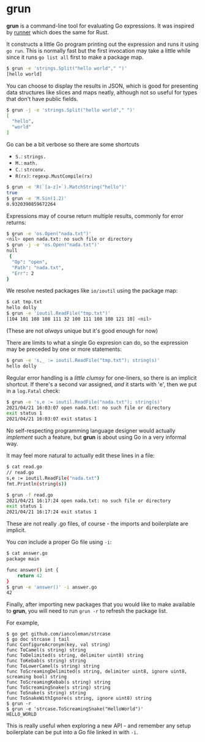 # grun

**grun** is a command-line tool for evaluating Go expressions. It was inspired by
[runner](https://github.com/stevedonovan/runner) which does the same for Rust.

It constructs a little Go program printing out the expression and runs it using `go run`.
This is normally fast but the first invocation may take a little while since
it runs `go list all` first to make a package map.

```sh
$ grun -e 'strings.Split("hello world"," ")'
[hello world]
```
You can choose to display the results in JSON, which is good for presenting data
structures like slices and maps neatly, although not so useful for
types that don't have public fields.

```sh
$ grun -j -e 'strings.Split("hello world"," ")'
[
  "hello",
  "world"
]
```

Go can be a bit verbose so there are some shortcuts

- `S.`: `strings.`
- `M.`: `math.`
- `C.`: `strconv.`
- `R(rx)`: `regexp.MustCompile(rx)`

```sh
$ grun -e 'R(`[a-z]+`).MatchString("hello")'
true
$ grun -e 'M.Sin(1.2)'
0.9320390859672264
```

Expressions may of course return multiple results, commonly for error returns:

```sh
$ grun -e 'os.Open("nada.txt")'
<nil> open nada.txt: no such file or directory
$ grun -j -e 'os.Open("nada.txt")'
null
 {
  "Op": "open",
  "Path": "nada.txt",
  "Err": 2
}
```

We resolve nested packages like `io/ioutil` using the package map:

```sh
$ cat tmp.txt
hello dolly
$ grun -e 'ioutil.ReadFile("tmp.txt")'
[104 101 108 108 111 32 100 111 108 108 121 10] <nil>
```

(These are not _always_ unique but it's good enough for now)

There are limits to what a single Go expresion can do, so the expression may be
preceded by one or more statements:

```sh
$ grun -e 's,_ := ioutil.ReadFile("tmp.txt"); string(s)'
hello dolly
```

Regular error handling is a _little clumsy_ for one-liners, so there is an implicit
shortcut. If there's a second var assigned, _and_ it starts with 'e', then we put in
a `log.Fatal` check:

```sh
$ grun -e 's,e := ioutil.ReadFile("nada.txt"); string(s)'
2021/04/21 16:03:07 open nada.txt: no such file or directory
exit status 1
2021/04/21 16:03:07 exit status 1
```
No self-respecting programming language designer would actually _implement_ such a feature,
but **grun** is about using Go in a very informal way.

It may feel more natural to actually edit these lines in a file:

```sh
$ cat read.go
// read.go
s,e := ioutil.ReadFile("nada.txt")
fmt.Println(string(s))

$ grun -f read.go
2021/04/21 16:17:24 open nada.txt: no such file or directory
exit status 1
2021/04/21 16:17:24 exit status 1
```
These are not really .go files, of course - the imports and boilerplate are implicit.

You _can_ include a proper Go file using `-i`:

```sh
$ cat answer.go
package main

func answer() int {
	return 42
}
$ grun -e 'answer()' -i answer.go
42
```

Finally, after importing new packages that you would like to make available to **grun**,
you will need to run `grun -r` to refresh the package list.

For example,

```
$ go get github.com/iancoleman/strcase
$ go doc strcase | tail
func ConfigureAcronym(key, val string)
func ToCamel(s string) string
func ToDelimited(s string, delimiter uint8) string
func ToKebab(s string) string
func ToLowerCamel(s string) string
func ToScreamingDelimited(s string, delimiter uint8, ignore uint8, screaming bool) string
func ToScreamingKebab(s string) string
func ToScreamingSnake(s string) string
func ToSnake(s string) string
func ToSnakeWithIgnore(s string, ignore uint8) string
$ grun -r
$ grun -e 'strcase.ToScreamingSnake("HelloWorld")'
HELLO_WORLD
```
This is really useful when exploring a new API - and remember any setup boilerplate
can be put into a Go file linked in with `-i`.

